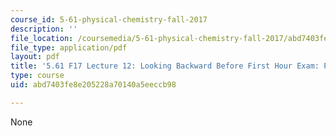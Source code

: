 ```yaml
---
course_id: 5-61-physical-chemistry-fall-2017
description: ''
file_location: /coursemedia/5-61-physical-chemistry-fall-2017/abd7403fe8e205228a70140a5eeccb98_MIT5_61F17_lec12.pdf
file_type: application/pdf
layout: pdf
title: '5.61 F17 Lecture 12: Looking Backward Before First Hour Exam: Postulate'
type: course
uid: abd7403fe8e205228a70140a5eeccb98

---
```

None